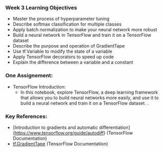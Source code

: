 ### Week 3 Learning Objectives 

* Master the process of hyperparameter tuning
* Describe softmax classification for multiple classes
* Apply batch normalization to make your neural network more robust
* Build a neural network in TensorFlow and train it on a TensorFlow dataset
* Describe the purpose and operation of GradientTape
* Use tf.Variable to modify the state of a variable
* Apply TensorFlow decorators to speed up code
* Explain the difference between a variable and a constant

### One Assignement:
* TensorFlow Introduction:
  *  In this notebook, explore TensorFlow, a deep learning framework that allows you to build neural networks more easily, and use it to build a neural network and train it on a TensorFlow dataset. . 

### Key References:
* [Introduction to gradients and automatic differentiation] (https://www.tensorflow.org/guide/autodiff) (TensorFlow Documentation)
* [tf.GradientTape](https://www.tensorflow.org/api_docs/python/tf/GradientTape) (TensorFlow Documentation)
